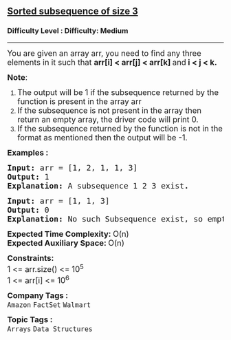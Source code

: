 <h2><a href="https://www.geeksforgeeks.org/problems/sorted-subsequence-of-size-3/1?page=2&category=Arrays,python&difficulty=Medium&status=unsolved&sortBy=submissions">Sorted subsequence of size 3</a></h2><h3>Difficulty Level : Difficulty: Medium</h3><hr><div class="problems_problem_content__Xm_eO"><p><span style="font-size: 18px;">You are given an array arr, you need to find any three elements in it such that <strong>arr[i] &lt; arr[j] &lt; arr[k] </strong>and<strong> i &lt; j &lt; k.<br></strong></span></p>
<p><span style="font-size: 18px;"><strong>Note</strong>: </span></p>
<ol>
<li><span style="font-size: 18px;">The output will be 1 if the subsequence returned by the function is present in the array arr</span></li>
<li><span style="font-size: 18px;">If the subsequence is not present in the array then return an empty array, the driver code will print 0.</span></li>
<li><span style="font-size: 18px;">If the subsequence returned by the function is not in the format as mentioned then the output will be -1.</span></li>
</ol>
<p><strong><span style="font-size: 18px;">Examples :</span></strong></p>
<pre><strong><span style="font-size: 18px;">Input: </span></strong><span style="font-size: 18px;">arr = [1, 2, 1, 1, 3]
<strong>Output: </strong>1<strong>
Explanation: </strong>A subsequence 1 2 3 exist<strong>.</strong></span>
</pre>
<pre><strong><span style="font-size: 18px;">Input: </span></strong><span style="font-size: 18px;">arr = [1, 1, 3]
<strong>Output: </strong>0<strong>
Explanation: </strong>No such Subsequence exist, so empty array is returned (the driver code automatically prints 0 in this case).</span></pre>
<p><span style="font-size: 18px;"><strong>Expected Time Complexity:&nbsp;</strong>O(n)<br></span><span style="font-size: 18px;"><strong>Expected Auxiliary Space:&nbsp;</strong>O(n)</span></p>
<p><span style="font-size: 18px;"><strong>Constraints:</strong><br>1 &lt;= arr.size() &lt;= 10<sup>5</sup><br>1 &lt;= arr[i] &lt;= 10<sup>6</sup></span></p></div><p><span style=font-size:18px><strong>Company Tags : </strong><br><code>Amazon</code>&nbsp;<code>FactSet</code>&nbsp;<code>Walmart</code>&nbsp;<br><p><span style=font-size:18px><strong>Topic Tags : </strong><br><code>Arrays</code>&nbsp;<code>Data Structures</code>&nbsp;